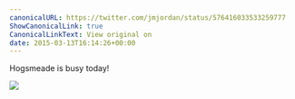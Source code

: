 ```yaml
---
canonicalURL: https://twitter.com/jmjordan/status/576416033533259777
ShowCanonicalLink: true
CanonicalLinkText: View original on
date: 2015-03-13T16:14:26+00:00
---
```

Hogsmeade is busy today!

![](/images/576416033533259777-B__XOG6WgAAabWg.jpg)